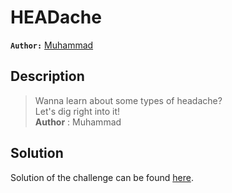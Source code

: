 # HEADache

**`Author:`** [Muhammad](https://github.com/muhammedBkf)

## Description
  > Wanna learn about some types of headache?  
  > Let's dig right into it!  
  **Author** : Muhammad

## Solution

Solution of the challenge can be found [here](solution/).
